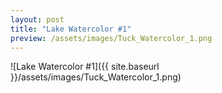 ```yaml
---
layout: post
title: "Lake Watercolor #1"
preview: /assets/images/Tuck_Watercolor_1.png
---
```

![Lake Watercolor #1]({{ site.baseurl }}/assets/images/Tuck_Watercolor_1.png)

